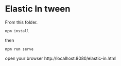 # Elastic In tween

From this folder.

```bash
npm install
```

then

```bash
npm run serve
```

open your browser http://localhost:8080/elastic-in.html